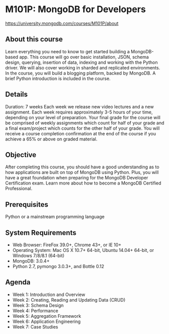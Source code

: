 # M101P: MongoDB for Developers
https://university.mongodb.com/courses/M101P/about

## About this course
Learn everything you need to know to get started building a MongoDB-based app. This course will go over basic installation, JSON, schema design, querying, insertion of data, indexing and working with the Python driver. We will also cover working in sharded and replicated environments. In the course, you will build a blogging platform, backed by MongoDB. A brief Python introduction is included in the course.

## Details
Duration: 7 weeks
Each week we release new video lectures and a new assignment.
Each week requires approximately 3-5 hours of your time, depending on your level of preparation.
Your final grade for the course will be comprised of weekly assignments which count for half of your grade and a final exam/project which counts for the other half of your grade.
You will receive a course completion confirmation at the end of the course if you achieve a 65% or above on graded material.

## Objective
After completing this course, you should have a good understanding as to how applications are built on top of MongoDB using Python. Plus, you will have a great foundation when preparing for the MongoDB Developer Certification exam. Learn more about how to become a MongoDB Certified Professional.

## Prerequisites
Python or a mainstream programming language

## System Requirements
* Web Browser: FireFox 39.0+, Chrome 43+, or IE 10+
* Operating System: Mac OS X 10.7+ 64-bit, Ubuntu 14.04+ 64-bit, or Windows 7/8/8.1 (64-bit)
* MongoDB: 3.0.4+
* Python 2.7, pymongo 3.0.3+, and Bottle 0.12

## Agenda
* Week 1: Introduction and Overview
* Week 2: Creating, Reading and Updating Data (CRUD)
* Week 3: Schema Design
* Week 4: Performance
* Week 5: Aggregation Framework
* Week 6: Application Engineering
* Week 7: Case Studies
